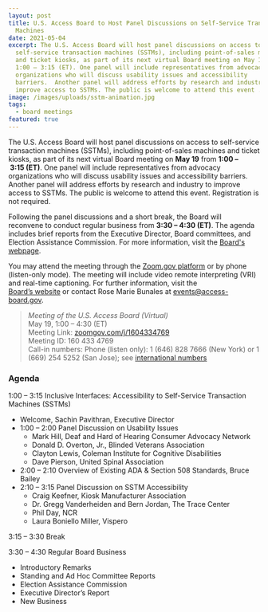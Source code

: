 ```yaml
---
layout: post
title: U.S. Access Board to Host Panel Discussions on Self-Service Transaction
  Machines
date: 2021-05-04
excerpt: The U.S. Access Board will host panel discussions on access to
  self-service transaction machines (SSTMs), including point-of-sales machines
  and ticket kiosks, as part of its next virtual Board meeting on May 19 from
  1:00 – 3:15 (ET). One panel will include representatives from advocacy
  organizations who will discuss usability issues and accessibility
  barriers.  Another panel will address efforts by research and industry to
  improve access to SSTMs. The public is welcome to attend this event . . .
image: /images/uploads/sstm-animation.jpg
tags:
  - board meetings
featured: true
---
```

The U.S. Access Board will host panel discussions on access to self-service transaction machines (SSTMs), including point-of-sales machines and ticket kiosks, as part of its next virtual Board meeting on **May 19** from **1:00 – 3:15 (ET)**. One panel will include representatives from advocacy organizations who will discuss usability issues and accessibility barriers. Another panel will address efforts by research and industry to improve access to SSTMs. The public is welcome to attend this event. Registration is not required. 

Following the panel discussions and a short break, the Board will reconvene to conduct regular business from **3:30 – 4:30 (ET)**. The agenda includes brief reports from the Executive Director, Board committees, and Election Assistance Commission. For more information, visit the [Board's webpage](https://www.access-board.gov/about/meetings.html). 

You may attend the meeting through the [Zoom.gov platform](https://www.zoomgov.com/j/1604334769) or by phone (listen-only mode). The meeting will include video remote interpreting (VRI) and real-time captioning. For further information, visit the [Board’s website](https://www.access-board.gov/about/meetings.html) or contact Rose Marie Bunales at <events@access-board.gov>. 

> *Meeting of the U.S. Access Board (Virtual)* \
> May 19, 1:00 – 4:30 (ET) \
> Meeting Link: [zoomgov.com/j/1604334769](https://www.zoomgov.com/j/1604334769) \
> Meeting ID: 160 433 4769 \
> Call-in numbers: Phone (listen only): 1 (646) 828 7666 (New York) or 1 (669) 254 5252 (San Jose); see [international numbers](https://www.zoomgov.com/zoomconference?m=MTYwNDMzNDc2OQ.QOrHBDefO-E_IVvq8sV66JoW_DBjQbeG)

### Agenda 

1:00 – 3:15 Inclusive Interfaces: Accessibility to Self-Service Transaction Machines (SSTMs) 

* Welcome, Sachin Pavithran, Executive Director 
* 1:00 – 2:00 Panel Discussion on Usability Issues
  * Mark Hill, Deaf and Hard of Hearing Consumer Advocacy Network
  * Donald D. Overton, Jr., Blinded Veterans Association
  * Clayton Lewis, Coleman Institute for Cognitive Disabilities
  * Dave Pierson, United Spinal Association
* 2:00 – 2:10 Overview of Existing ADA & Section 508 Standards, Bruce Bailey
* 2:10 – 3:15 Panel Discussion on SSTM Accessibility
  * Craig Keefner, Kiosk Manufacturer Association
  * Dr. Gregg Vanderheiden and Bern Jordan, The Trace Center
  * Phil Day, NCR
  * Laura Boniello Miller, Vispero

3:15 – 3:30 Break 

3:30 – 4:30 Regular Board Business 

* Introductory Remarks 
* Standing and Ad Hoc Committee Reports 
* Election Assistance Commission 
* Executive Director’s Report 
* New Business
